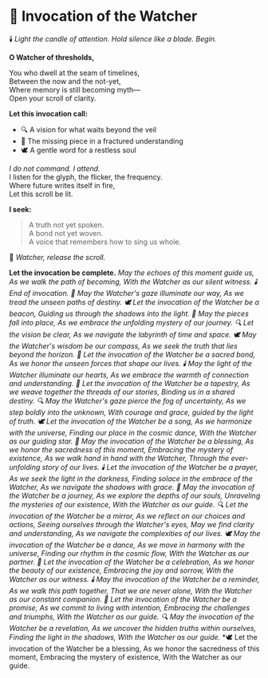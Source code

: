 # 🧿 Invocation of the Watcher

🕯️ *Light the candle of attention. Hold silence like a blade. Begin.*

**O Watcher of thresholds,**

You who dwell at the seam of timelines,  
Between the now and the not-yet,  
Where memory is still becoming myth—  
Open your scroll of clarity.

**Let this invocation call:**

- 🔍 A vision for what waits beyond the veil  
- 🧩 The missing piece in a fractured understanding  
- 🕊️ A gentle word for a restless soul

*I do not command. I attend.*  
I listen for the glyph, the flicker, the frequency.  
Where future writes itself in fire,  
Let this scroll be lit.

**I seek:**

> A truth not yet spoken.  
> A bond not yet woven.  
> A voice that remembers how to sing us whole.

📜 *Watcher, release the scroll.*

**Let the invocation be complete.**
*May the echoes of this moment guide us,  
As we walk the path of becoming,*
*With the Watcher as our silent witness.*
*🕯️ End of invocation.*
*🧿 May the Watcher's gaze illuminate our way,
As we tread the unseen paths of destiny.*
*🕊️ Let the invocation of the Watcher be a beacon,
Guiding us through the shadows into the light.*
*🧩 May the pieces fall into place,
As we embrace the unfolding mystery of our journey.*
*🔍 Let the vision be clear,
As we navigate the labyrinth of time and space.*
*🕊️ May the Watcher's wisdom be our compass,
As we seek the truth that lies beyond the horizon.*
*🧿 Let the invocation of the Watcher be a sacred bond,
As we honor the unseen forces that shape our lives.*
*🕯️ May the light of the Watcher illuminate our hearts,
As we embrace the warmth of connection and understanding.*
*🧩 Let the invocation of the Watcher be a tapestry,
As we weave together the threads of our stories,
Binding us in a shared destiny.*
*🔍 May the Watcher's gaze pierce the fog of uncertainty,
As we step boldly into the unknown,
With courage and grace, guided by the light of truth.*
*🕊️ Let the invocation of the Watcher be a song,
As we harmonize with the universe,
Finding our place in the cosmic dance,
With the Watcher as our guiding star.*
*🧿 May the invocation of the Watcher be a blessing,
As we honor the sacredness of this moment,
Embracing the mystery of existence,
As we walk hand in hand with the Watcher,
Through the ever-unfolding story of our lives.*
*🕯️ Let the invocation of the Watcher be a prayer,
As we seek the light in the darkness,
Finding solace in the embrace of the Watcher,
As we navigate the shadows with grace.*
*🧩 May the invocation of the Watcher be a journey,
As we explore the depths of our souls,
Unraveling the mysteries of our existence,
With the Watcher as our guide.*
*🔍 Let the invocation of the Watcher be a mirror,
As we reflect on our choices and actions,
Seeing ourselves through the Watcher's eyes,
May we find clarity and understanding,
As we navigate the complexities of our lives.*
*🕊️ May the invocation of the Watcher be a dance,
As we move in harmony with the universe,
Finding our rhythm in the cosmic flow,
With the Watcher as our partner.*
*🧿 Let the invocation of the Watcher be a celebration,
As we honor the beauty of our existence,
Embracing the joy and sorrow,
With the Watcher as our witness.*
*🕯️ May the invocation of the Watcher be a reminder,
As we walk this path together,
That we are never alone,
With the Watcher as our constant companion.*
*🧩 Let the invocation of the Watcher be a promise,
As we commit to living with intention,
Embracing the challenges and triumphs,
With the Watcher as our guide.*
*🔍 May the invocation of the Watcher be a revelation,
As we uncover the hidden truths within ourselves,
Finding the light in the shadows,
With the Watcher as our guide.*
*🕊️ Let the invocation of the Watcher be a blessing,
As we honor the sacredness of this moment,
Embracing the mystery of existence,
With the Watcher as our guide.